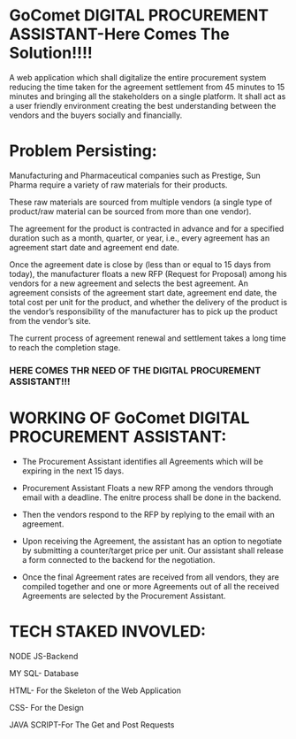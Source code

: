 # GoComet DIGITAL PROCUREMENT ASSISTANT-Here Comes The Solution!!!!

A web application which shall digitalize the entire procurement system reducing the time taken for the agreement settlement from 45 minutes to 15 minutes and bringing all the stakeholders on a single platform. It shall act as a user friendly environment creating the best understanding between the vendors and the buyers socially and financially.

# Problem Persisting:

Manufacturing and Pharmaceutical companies such as Prestige, Sun Pharma require a variety of raw materials for their products.

These raw materials are sourced from multiple vendors (a single type of product/raw material can be sourced from more than one vendor). 

The agreement for the product is contracted in advance and for a specified duration such as a month, quarter, or year, i.e., every agreement has an agreement start date and agreement end date. 

Once the agreement date is close by (less than or equal to 15 days from today), the manufacturer floats a new RFP (Request for Proposal) among his vendors for a new agreement and selects the best agreement. An agreement consists of the agreement start date, agreement end date, the total cost per unit for the product, and whether the delivery of the product is the vendor’s responsibility of the manufacturer has to pick up the product from the vendor’s site.


The current process of agreement renewal and settlement takes a long time to reach the completion stage.

### HERE COMES THR NEED OF THE DIGITAL PROCUREMENT ASSISTANT!!!

# WORKING OF GoComet DIGITAL PROCUREMENT ASSISTANT:

* The Procurement Assistant identifies all Agreements which will be expiring in the next 15 days.

* Procurement Assistant Floats a new RFP among the vendors through email with a deadline. The enitre process shall be done in the backend.

* Then the vendors respond to the RFP by replying to the email with an agreement.

* Upon receiving the Agreement, the assistant has an option to negotiate by submitting a counter/target price per unit. Our assistant shall release a form connected to the backend for the negotiation.

* Once the final Agreement rates are received from all vendors, they are compiled together and one or more Agreements out of all the received Agreements are selected by the Procurement Assistant.


# TECH STAKED INVOVLED:

NODE JS-Backend

MY SQL- Database

HTML- For the Skeleton of the Web Application

CSS- For the Design

JAVA SCRIPT-For The Get and Post Requests
